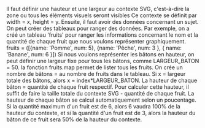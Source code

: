 Il faut définir une hauteur et une largeur au contexte SVG, c'est-à-dire la zone ou tous les éléments visuels seront visibles
Ce contexte se définit par width = x, height = y.
Ensuite, il faut avoir des données concernant un sujet. On peut créer des tableaux pour ranger des données.
Par exemple, on a créé un tableau 'fruits' pour ranger les informations concernant le nom et la quantité de chaque fruit
que nous voulons représenter graphiquement. fruits = ([{name: 'Pomme', num: 5}, {name: 'Pêche', num: 3 }, { name: 'Banane', num: 6 }])
Si nous voulons représenter les bâtons en hauteur, on peut définir une largeur fixe pour tous les bâtons, comme LARGEUR_BATON = 50.
la fonction fruits.map permet de lister tous les fruits. On crée un nombre de bâtons = au nombre de fruits dans le tableau.
Si x = largeur totale des bâtons, alors x = index*LARGEUR_BATON.
La hauteur de chaque bâton = quantité de chaque fruit respectif. Pour calculer cette hauteur, il suffit de faire la taille totale du
contexte SVG - quantité de chaque fruit. La hauteur de chaque bâton se calcul automatiquement selon un poucentage. Si la quantité maximum d'un fruit est de 6, alors 6 vaudra 100% de la hauteur du contexte, et si la quantité d'un fruit est de 3, alors la hauteur du bâton de ce fruit sera 50% de la hauteur du contexte.